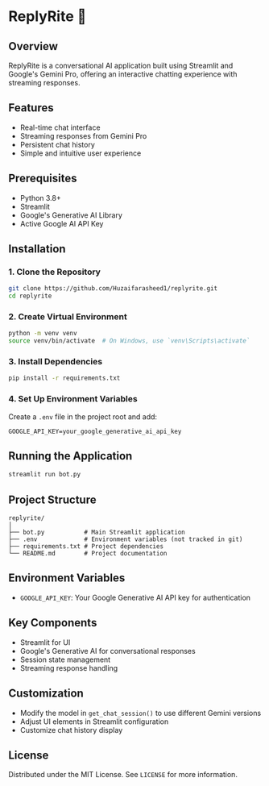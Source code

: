 # ReplyRite 💬

## Overview
ReplyRite is a conversational AI application built using Streamlit and Google's Gemini Pro, offering an interactive chatting experience with streaming responses.

## Features
- Real-time chat interface
- Streaming responses from Gemini Pro
- Persistent chat history
- Simple and intuitive user experience

## Prerequisites
- Python 3.8+
- Streamlit
- Google's Generative AI Library
- Active Google AI API Key

## Installation

### 1. Clone the Repository
```bash
git clone https://github.com/Huzaifarasheed1/replyrite.git
cd replyrite
```

### 2. Create Virtual Environment
```bash
python -m venv venv
source venv/bin/activate  # On Windows, use `venv\Scripts\activate`
```

### 3. Install Dependencies
```bash
pip install -r requirements.txt
```

### 4. Set Up Environment Variables
Create a `.env` file in the project root and add:
```
GOOGLE_API_KEY=your_google_generative_ai_api_key
```

## Running the Application
```bash
streamlit run bot.py
```

## Project Structure
```
replyrite/
│
├── bot.py           # Main Streamlit application
├── .env             # Environment variables (not tracked in git)
├── requirements.txt # Project dependencies
└── README.md        # Project documentation
```

## Environment Variables
- `GOOGLE_API_KEY`: Your Google Generative AI API key for authentication

## Key Components
- Streamlit for UI
- Google's Generative AI for conversational responses
- Session state management
- Streaming response handling

## Customization
- Modify the model in `get_chat_session()` to use different Gemini versions
- Adjust UI elements in Streamlit configuration
- Customize chat history display


## License
Distributed under the MIT License. See `LICENSE` for more information.

